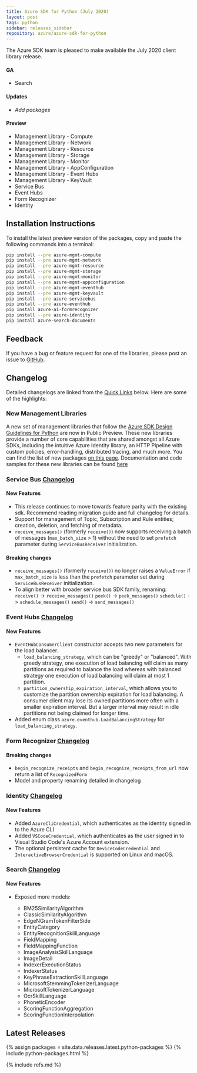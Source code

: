 ```yaml
---
title: Azure SDK for Python (July 2020)
layout: post
tags: python
sidebar: releases_sidebar
repository: azure/azure-sdk-for-python
---
```


The Azure SDK team is pleased to make available the July 2020 client library release.

#### GA

- Search

#### Updates

- _Add packages_

#### Preview

- Management Library - Compute
- Management Library - Network
- Management Library - Resource
- Management Library - Storage
- Management Library - Monitor
- Management Library - AppConfiguration
- Management Library - Event Hubs
- Management Library - KeyVault
- Service Bus
- Event Hubs
- Form Recognizer
- Identity

## Installation Instructions

To install the latest preview version of the packages, copy and paste the following commands into a terminal:

```bash
pip install --pre azure-mgmt-compute
pip install --pre azure-mgmt-network
pip install --pre azure-mgmt-resource
pip install --pre azure-mgmt-storage
pip install --pre azure-mgmt-monitor
pip install --pre azure-mgmt-appconfiguration
pip install --pre azure-mgmt-eventhub
pip install --pre azure-mgmt-keyvault
pip install --pre azure-servicebus
pip install --pre azure-eventhub
pip install azure-ai-formrecognizer
pip install --pre azure-identity
pip install azure-search-documents
```

## Feedback

If you have a bug or feature request for one of the libraries, please post an issue to [GitHub](https://github.com/azure/azure-sdk-for-python/issues).

## Changelog

Detailed changelogs are linked from the [Quick Links](#quick-links) below. Here are some of the highlights:

### New Management Libraries

A new set of management libraries that follow the [Azure SDK Design Guidelines for Python](https://azure.github.io/azure-sdk/python/guidelines/) are now in Public Preview. These new libraries provide a number of core capabilities that are shared amongst all Azure SDKs, including the intuitive Azure Identity library, an HTTP Pipeline with custom policies, error-handling, distributed tracing, and much more. 
You can find the list of new packages [on this page](https://azure.github.io/azure-sdk/releases/latest/python.html). Documentation and code samples for these new libraries can be found [here](https://azure.github.io/azure-sdk-for-python)

### Service Bus [Changelog](https://github.com/Azure/azure-sdk-for-python/blob/master/sdk/servicebus/azure-servicebus/CHANGELOG.md)

#### New Features

- This release continues to move towards feature parity with the existing sdk.  Recommend reading migration guide and full changelog for details.
- Support for management of Topic, Subscription and Rule entities; creation, deletion, and fetching of metadata.
- `receive_messages()` (formerly `receive()`) now supports receiving a batch of messages (`max_batch_size` > 1) without the need to set `prefetch` parameter during `ServiceBusReceiver` initialization.

#### Breaking changes

- `receive_messages()` (formerly `receive()`) no longer raises a `ValueError` if `max_batch_size` is less than the `prefetch` parameter set during `ServiceBusReceiver` initialization.
- To align better with broader service bus SDK family, renaming:
  `receive()` -> `receive_messages()`
  `peek()` ->  `peek_messages()`
  `schedule()` -> `schedule_messages()`
  `send()` ->  `send_messages()`

### Event Hubs [Changelog](https://github.com/Azure/azure-sdk-for-python/blob/master/sdk/eventhub/azure-eventhub/CHANGELOG.md)

#### New Features

- `EventHubConsumerClient` constructor accepts two new parameters for the load balancer.
    - `load_balancing_strategy`, which can be "greedy" or "balanced". 
     With greedy strategy, one execution of load balancing will claim as many partitions as required to balance the load
     whereas with balanced strategy one execution of load balancing will claim at most 1 partition.
    - `partition_ownership_expiration_interval`, which allows you to customize the partition ownership expiration for load balancing.
     A consumer client may lose its owned partitions more often with a smaller expiration interval. But a larger interval
     may result in idle partitions not being claimed for longer time. 
- Added enum class `azure.eventhub.LoadBalancingStrategy` for `load_balancing_strategy`.

### Form Recognizer [Changelog](https://github.com/Azure/azure-sdk-for-python/blob/master/sdk/formrecognizer/azure-ai-formrecognizer/CHANGELOG.md#100b4-2020-07-07)

#### Breaking changes

- `begin_recognize_receipts` and `begin_recognize_receipts_from_url` now return a list of `RecognizedForm`
- Model and property renaming detailed in changelog

### Identity [Changelog](https://github.com/Azure/azure-sdk-for-python/blob/master/sdk/identity/azure-identity/CHANGELOG.md)

#### New Features

- Added `AzureCliCredential`, which authenticates as the identity signed in to the Azure CLI
- Added `VSCodeCredential`, which authenticates as the user signed in to Visual Studio Code's Azure Account extension.
- The optional persistent cache for `DeviceCodeCredential` and `InteractiveBrowserCredential` is supported on Linux and macOS.

### Search [Changelog](https://github.com/Azure/azure-sdk-for-python/blob/master/sdk/search/azure-search-documents/CHANGELOG.md)

#### New Features

- Exposed more models:

  * BM25SimilarityAlgorithm
  * ClassicSimilarityAlgorithm
  * EdgeNGramTokenFilterSide
  * EntityCategory
  * EntityRecognitionSkillLanguage
  * FieldMapping
  * FieldMappingFunction
  * ImageAnalysisSkillLanguage
  * ImageDetail
  * IndexerExecutionStatus
  * IndexerStatus
  * KeyPhraseExtractionSkillLanguage
  * MicrosoftStemmingTokenizerLanguage
  * MicrosoftTokenizerLanguage
  * OcrSkillLanguage
  * PhoneticEncoder
  * ScoringFunctionAggregation
  * ScoringFunctionInterpolation

## Latest Releases

{% assign packages = site.data.releases.latest.python-packages %}
{% include python-packages.html %}

{% include refs.md %}
